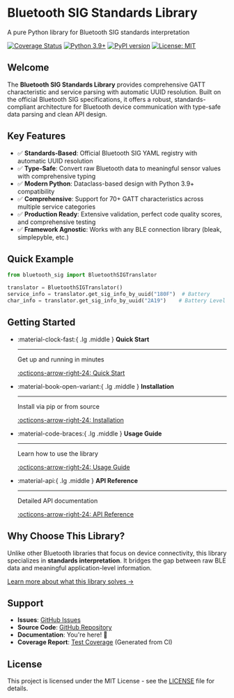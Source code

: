 # Bluetooth SIG Standards Library

A pure Python library for Bluetooth SIG standards interpretation

[![Coverage Status](https://img.shields.io/endpoint?url=https://ronanb96.github.io/bluetooth-sig-python/coverage/coverage-badge.json)](coverage/)
[![Python 3.9+](https://img.shields.io/badge/python-3.9+-blue.svg)](https://www.python.org/downloads/)
[![PyPI version](https://img.shields.io/pypi/v/bluetooth-sig.svg)](https://pypi.org/project/bluetooth-sig/)
[![License: MIT](https://img.shields.io/badge/License-MIT-yellow.svg)](https://opensource.org/licenses/MIT)

## Welcome

The **Bluetooth SIG Standards Library** provides comprehensive GATT characteristic and service parsing with automatic UUID resolution. Built on the official Bluetooth SIG specifications, it offers a robust, standards-compliant architecture for Bluetooth device communication with type-safe data parsing and clean API design.

## Key Features

- ✅ **Standards-Based**: Official Bluetooth SIG YAML registry with automatic UUID resolution
- ✅ **Type-Safe**: Convert raw Bluetooth data to meaningful sensor values with comprehensive typing
- ✅ **Modern Python**: Dataclass-based design with Python 3.9+ compatibility
- ✅ **Comprehensive**: Support for 70+ GATT characteristics across multiple service categories
- ✅ **Production Ready**: Extensive validation, perfect code quality scores, and comprehensive testing
- ✅ **Framework Agnostic**: Works with any BLE connection library (bleak, simplepyble, etc.)

## Quick Example

```python
from bluetooth_sig import BluetoothSIGTranslator

translator = BluetoothSIGTranslator()
service_info = translator.get_sig_info_by_uuid("180F")  # Battery
char_info = translator.get_sig_info_by_uuid("2A19")    # Battery Level
```

## Getting Started

<div class="grid cards" markdown>

- :material-clock-fast:{ .lg .middle } __Quick Start__

    ---

    Get up and running in minutes

    [:octicons-arrow-right-24: Quick Start](quickstart.md)

- :material-book-open-variant:{ .lg .middle } __Installation__

    ---

    Install via pip or from source

    [:octicons-arrow-right-24: Installation](installation.md)

- :material-code-braces:{ .lg .middle } __Usage Guide__

    ---

    Learn how to use the library

    [:octicons-arrow-right-24: Usage Guide](usage.md)

- :material-api:{ .lg .middle } __API Reference__

    ---

    Detailed API documentation

    [:octicons-arrow-right-24: API Reference](api/core.md)

</div>

## Why Choose This Library?

Unlike other Bluetooth libraries that focus on device connectivity, this library specializes in **standards interpretation**. It bridges the gap between raw BLE data and meaningful application-level information.

[Learn more about what this library solves →](why-use.md)

## Support

- **Issues**: [GitHub Issues](https://github.com/RonanB96/bluetooth-sig-python/issues)
- **Source Code**: [GitHub Repository](https://github.com/RonanB96/bluetooth-sig-python)
- **Documentation**: You're here! 🎉
- **Coverage Report**: [Test Coverage](coverage/) (Generated from CI)

## License

This project is licensed under the MIT License - see the [LICENSE](https://github.com/RonanB96/bluetooth-sig-python/blob/main/LICENSE) file for details.

